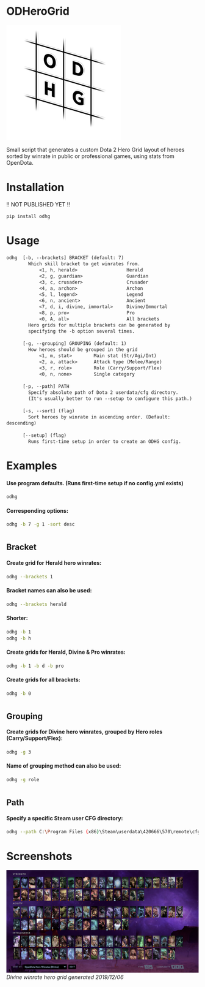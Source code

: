 # ODHeroGrid
![logo](logo.png)

Small script that generates a custom Dota 2 Hero Grid layout of heroes sorted by winrate in public or professional games, using stats from OpenDota.

# Installation
!! NOT PUBLISHED YET !!
```
pip install odhg
```


# Usage
```
odhg  [-b, --brackets] BRACKET (default: 7)
        Which skill bracket to get winrates from.
            <1, h, herald>                  Herald
            <2, g, guardian>                Guardian
            <3, c, crusader>                Crusader
            <4, a, archon>                  Archon
            <5, l, legend>                  Legend
            <6, n, ancient>                 Ancient
            <7, d, i, divine, immortal>     Divine/Immortal
            <8, p, pro>                     Pro
            <0, A, all>                     All brackets
        Hero grids for multiple brackets can be generated by
        specifying the -b option several times.
      
      [-g, --grouping] GROUPING (default: 1)
        How heroes should be grouped in the grid
            <1, m, stat>        Main stat (Str/Agi/Int)
            <2, a, attack>      Attack type (Melee/Range)
            <3, r, role>        Role (Carry/Support/Flex)
            <0, n, none>        Single category   
            
      [-p, --path] PATH
        Specify absolute path of Dota 2 userdata/cfg directory.
        (It's usually better to run --setup to configure this path.)
      
      [-s, --sort] (flag)
        Sort heroes by winrate in ascending order. (Default: descending)
      
      [--setup] (flag)
        Runs first-time setup in order to create an ODHG config.
```

# Examples


#### Use program defaults. (Runs first-time setup if no config.yml exists)
```bash
odhg
```

#### Corresponding options:
```bash
odhg -b 7 -g 1 -sort desc
```


#
## Bracket


#### Create grid for Herald hero winrates:
```bash
odhg --brackets 1
```

#### Bracket names can also be used:
```bash
odhg --brackets herald
```

#### Shorter:
```bash
odhg -b 1
odhg -b h
```

#### Create grids for Herald, Divine & Pro winrates:
```bash
odhg -b 1 -b d -b pro
```

#### Create grids for all brackets:
```bash
odhg -b 0
```


#
## Grouping


#### Create grids for Divine hero winrates, grouped by Hero roles (Carry/Support/Flex):
```bash
odhg -g 3
```

#### Name of grouping method can also be used:
```bash
odhg -g role
```


#
## Path


#### Specify a specific Steam user CFG directory:
```bash
odhg --path C:\Program Files (x86)\Steam\userdata\420666\570\remote\cfg
```


# Screenshots

![Divine Winrates](screenshot_divine.png)
_Divine winrate hero grid generated 2019/12/06_